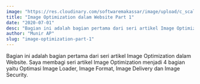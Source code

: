 ```yaml
---
image: "https://res.cloudinary.com/softwaremakassar/image/upload/c_scale,w_980/v1593995886/munirapp.github.io/artikel/2020-07-01-image-optimization-part-1.webp"
title: "Image Optimization dalam Website Part 1"
date: "2020-07-01"
desc: "Bagian ini adalah bagian pertama dari seri artikel Image Optimization dalam Website. Saya membagi seri artikel Image Optimization menjadi 4 bagian yaitu Optimasi Image Loader, Image Format, Image Delivery dan Image Security."
author: "Munir AP"
slug: "image-optimization-part-1"
---
```


Bagian ini adalah bagian pertama dari seri artikel Image Optimization dalam Website. Saya membagi seri artikel Image Optimization menjadi 4 bagian yaitu Optimasi Image Loader, Image Format, Image Delivery dan Image Security.
